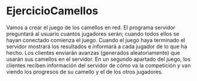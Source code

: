 # EjercicioCamellos
Vamos a crear el juego de los camellos en red. El programa servidor preguntará al usuario cuantos jugadores serán; cuando todos ellos se hayan conectado comienza el juego. Cuando el juego haya terminado el servidor mostrará los resultados e informará a cada jugador de lo que ha hecho. Los clientes enviarán avanzas (generados aleatoriamente) que usarán sus camellos en el servidor. En un segundo apartado del juego, los clientes reciben información del servidor de cómo va la competición y van viendo los progresos de su camello y el de los otros jugadores.
